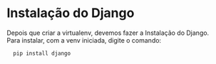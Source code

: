 # Instalação do Django

Depois que criar a virtualenv, devemos fazer a Instalação do Django.  
Para instalar, com a venv iniciada, digite o comando:  

```ts
  pip install django
```
